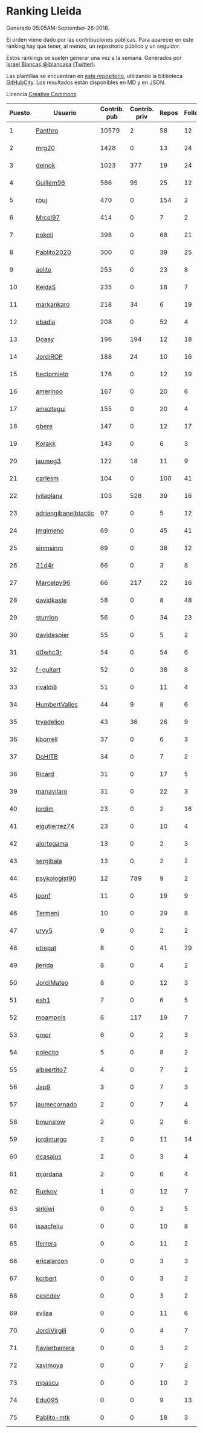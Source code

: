 # Ranking Lleida

Generado 05:05AM-September-26-2018.

El orden viene dado por las contribuciones públicas. Para aparecer en este ránking hay que tener, al menos, un repositorio público y un seguidor.

Estos ránkings se suelen generar una vez a la semana. Generados por [Israel Blancas @iblancasa](https://github.com/iblancasa/) [(Twitter)](https://twitter.com/iblancasa).

Las plantillas se encuentran en [este repositorio](https://github.com/iblancasa/GH-Spanish-Ranking), utilizando la biblioteca [GitHubCity](https://github.com/iblancasa/GitHubCity). Los resultados están disponibles en MD y en JSON.

Licencia [Creative Commons](https://creativecommons.org/licenses/by/4.0/).

| Puesto   |  Usuario  | Contrib. pub | Contrib. priv |Repos| Followers | Desde |  Avatar  |
|----------|-----------|--------------|---------------|-----|-----------|-------|----------|
|1|[Panthro](https://github.com/Panthro)|10579|2|58|12|2012-03-22|![Panthro]()|
|2|[mrg20](https://github.com/mrg20)|1428|0|13|24|2016-02-22|![mrg20]()|
|3|[deinok](https://github.com/deinok)|1023|377|19|24|2014-02-04|![deinok]()|
|4|[Guillem96](https://github.com/Guillem96)|586|95|25|12|2016-08-27|![Guillem96]()|
|5|[rbuj](https://github.com/rbuj)|470|0|154|2|2014-12-12|![rbuj]()|
|6|[Mrcel97](https://github.com/Mrcel97)|414|0|7|2|2017-11-07|![Mrcel97]()|
|7|[pokoli](https://github.com/pokoli)|398|0|68|21|2011-10-30|![pokoli]()|
|8|[Pablito2020](https://github.com/Pablito2020)|300|0|39|25|2016-04-24|![Pablito2020]()|
|9|[aolite](https://github.com/aolite)|253|0|23|8|2013-06-03|![aolite]()|
|10|[KeidaS](https://github.com/KeidaS)|235|0|18|7|2016-04-27|![KeidaS]()|
|11|[markankaro](https://github.com/markankaro)|218|34|6|19|2017-05-24|![markankaro]()|
|12|[ebadia](https://github.com/ebadia)|208|0|52|4|2009-12-08|![ebadia]()|
|13|[Doasy](https://github.com/Doasy)|196|194|12|18|2016-01-29|![Doasy]()|
|14|[JordiROP](https://github.com/JordiROP)|188|24|10|16|2016-02-08|![JordiROP]()|
|15|[hectornieto](https://github.com/hectornieto)|176|0|12|19|2014-04-15|![hectornieto]()|
|16|[amerinoo](https://github.com/amerinoo)|167|0|20|6|2015-02-16|![amerinoo]()|
|17|[ameztegui](https://github.com/ameztegui)|155|0|20|4|2014-07-02|![ameztegui]()|
|18|[gbere](https://github.com/gbere)|147|0|12|17|2012-01-13|![gbere]()|
|19|[Korakk](https://github.com/Korakk)|143|0|6|3|2017-11-20|![Korakk]()|
|20|[jaumeg3](https://github.com/jaumeg3)|122|18|11|9|2016-07-14|![jaumeg3]()|
|21|[carlesm](https://github.com/carlesm)|104|0|100|41|2008-05-01|![carlesm]()|
|22|[jvilaplana](https://github.com/jvilaplana)|103|528|39|16|2011-04-15|![jvilaplana]()|
|23|[adriangibanelbtactic](https://github.com/adriangibanelbtactic)|97|0|5|12|2012-01-15|![adriangibanelbtactic]()|
|24|[jmgimeno](https://github.com/jmgimeno)|69|0|45|41|2011-04-08|![jmgimeno]()|
|25|[sinmsinm](https://github.com/sinmsinm)|69|0|38|12|2012-05-16|![sinmsinm]()|
|26|[31d4r](https://github.com/31d4r)|66|0|3|8|2017-08-12|![31d4r]()|
|27|[Marcelpv96](https://github.com/Marcelpv96)|66|217|22|16|2016-11-15|![Marcelpv96]()|
|28|[davidkaste](https://github.com/davidkaste)|58|0|8|48|2011-11-16|![davidkaste]()|
|29|[sturrion](https://github.com/sturrion)|56|0|34|23|2013-08-23|![sturrion]()|
|30|[davidespier](https://github.com/davidespier)|55|0|5|2|2018-05-11|![davidespier]()|
|31|[d0whc3r](https://github.com/d0whc3r)|54|0|54|6|2012-01-25|![d0whc3r]()|
|32|[f-guitart](https://github.com/f-guitart)|52|0|38|8|2014-03-09|![f-guitart]()|
|33|[rivaldi8](https://github.com/rivaldi8)|51|0|11|4|2011-11-11|![rivaldi8]()|
|34|[HumbertValles](https://github.com/HumbertValles)|44|9|8|6|2017-02-13|![HumbertValles]()|
|35|[tryadelion](https://github.com/tryadelion)|43|36|26|9|2013-03-05|![tryadelion]()|
|36|[kborrell](https://github.com/kborrell)|37|0|6|3|2015-02-17|![kborrell]()|
|37|[DoHITB](https://github.com/DoHITB)|34|0|7|2|2016-01-19|![DoHITB]()|
|38|[Ricard](https://github.com/Ricard)|31|0|17|5|2009-12-13|![Ricard]()|
|39|[mariavilaro](https://github.com/mariavilaro)|31|0|22|3|2015-01-13|![mariavilaro]()|
|40|[jordim](https://github.com/jordim)|23|0|2|16|2011-04-10|![jordim]()|
|41|[ejgutierrez74](https://github.com/ejgutierrez74)|23|0|10|4|2015-03-14|![ejgutierrez74]()|
|42|[alortegama](https://github.com/alortegama)|13|0|2|3|2015-02-03|![alortegama]()|
|43|[sergibala](https://github.com/sergibala)|13|0|2|2|2018-02-13|![sergibala]()|
|44|[psykologist90](https://github.com/psykologist90)|12|789|9|2|2013-09-05|![psykologist90]()|
|45|[jponf](https://github.com/jponf)|11|0|19|9|2013-03-13|![jponf]()|
|46|[Termeni](https://github.com/Termeni)|10|0|29|8|2014-03-10|![Termeni]()|
|47|[uryy5](https://github.com/uryy5)|9|0|2|2|2014-10-07|![uryy5]()|
|48|[etrepat](https://github.com/etrepat)|8|0|41|29|2009-11-04|![etrepat]()|
|49|[jlerida](https://github.com/jlerida)|8|0|4|2|2015-05-12|![jlerida]()|
|50|[JordiMateo](https://github.com/JordiMateo)|8|0|12|3|2016-03-10|![JordiMateo]()|
|51|[eah1](https://github.com/eah1)|7|0|6|5|2015-02-17|![eah1]()|
|52|[mpampols](https://github.com/mpampols)|6|117|19|7|2010-11-12|![mpampols]()|
|53|[gmor](https://github.com/gmor)|6|0|2|3|2015-01-09|![gmor]()|
|54|[polecito](https://github.com/polecito)|5|0|8|2|2013-07-30|![polecito]()|
|55|[albeertito7](https://github.com/albeertito7)|4|0|7|2|2017-02-13|![albeertito7]()|
|56|[Jap9](https://github.com/Jap9)|3|0|7|3|2016-02-09|![Jap9]()|
|57|[jaumecornado](https://github.com/jaumecornado)|2|0|7|4|2011-02-14|![jaumecornado]()|
|58|[bmunslow](https://github.com/bmunslow)|2|0|2|6|2010-06-03|![bmunslow]()|
|59|[jordimurgo](https://github.com/jordimurgo)|2|0|11|14|2013-10-23|![jordimurgo]()|
|60|[dcasajus](https://github.com/dcasajus)|2|0|3|4|2014-03-25|![dcasajus]()|
|61|[mjordana](https://github.com/mjordana)|2|0|6|4|2014-11-19|![mjordana]()|
|62|[Ruekov](https://github.com/Ruekov)|1|0|12|7|2010-12-27|![Ruekov]()|
|63|[sirkiwi](https://github.com/sirkiwi)|0|0|2|5|2011-07-01|![sirkiwi]()|
|64|[isaacfeliu](https://github.com/isaacfeliu)|0|0|10|8|2008-04-10|![isaacfeliu]()|
|65|[iferrera](https://github.com/iferrera)|0|0|11|2|2011-09-23|![iferrera]()|
|66|[ericalarcon](https://github.com/ericalarcon)|0|0|3|3|2013-08-28|![ericalarcon]()|
|67|[korbert](https://github.com/korbert)|0|0|3|2|2013-03-08|![korbert]()|
|68|[cescdev](https://github.com/cescdev)|0|0|3|2|2013-09-20|![cescdev]()|
|69|[svilaa](https://github.com/svilaa)|0|0|11|6|2013-09-23|![svilaa]()|
|70|[JordiVirgili](https://github.com/JordiVirgili)|0|0|4|7|2013-11-27|![JordiVirgili]()|
|71|[fjavierbarrera](https://github.com/fjavierbarrera)|0|0|3|2|2014-12-16|![fjavierbarrera]()|
|72|[xavimoya](https://github.com/xavimoya)|0|0|7|2|2014-11-25|![xavimoya]()|
|73|[mpascu](https://github.com/mpascu)|0|0|10|2|2015-02-12|![mpascu]()|
|74|[Edu095](https://github.com/Edu095)|0|0|9|13|2015-04-07|![Edu095]()|
|75|[Pablito-mtk](https://github.com/Pablito-mtk)|0|0|18|3|2016-09-29|![Pablito-mtk]()|
